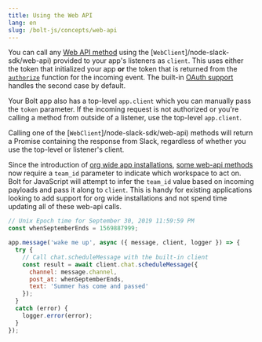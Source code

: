 ```yaml
---
title: Using the Web API
lang: en
slug: /bolt-js/concepts/web-api
---
```


You can call any [Web API method](/reference/methods) using the [`WebClient`]/node-slack-sdk/web-api) provided to your app's listeners as `client`. This uses either the token that initialized your app **or** the token that is returned from the [`authorize`](/tools/bolt-js/concepts/authorization) function for the incoming event. The built-in [OAuth support](/tools/bolt-js/concepts/authenticating-oauth) handles the second case by default.

Your Bolt app also has a top-level `app.client` which you can manually pass the `token` parameter. If the incoming request is not authorized or you're calling a method from outside of a listener, use the top-level `app.client`.

Calling one of the [`WebClient`]/node-slack-sdk/web-api) methods will return a Promise containing the response from Slack, regardless of whether you use the top-level or listener's client.

Since the introduction of [org wide app installations](/enterprise-grid/), [some web-api methods](/enterprise-grid/developing-for-enterprise-grid#using-apis) now require a `team_id` parameter to indicate which workspace to act on. Bolt for JavaScript will attempt to infer the `team_id` value based on incoming payloads and pass it along to `client`. This is handy for existing applications looking to add support for org wide installations and not spend time updating all of these web-api calls.

```javascript
// Unix Epoch time for September 30, 2019 11:59:59 PM
const whenSeptemberEnds = 1569887999;

app.message('wake me up', async ({ message, client, logger }) => {
  try {
    // Call chat.scheduleMessage with the built-in client
    const result = await client.chat.scheduleMessage({
      channel: message.channel,
      post_at: whenSeptemberEnds,
      text: 'Summer has come and passed'
    });
  }
  catch (error) {
    logger.error(error);
  }
});
```